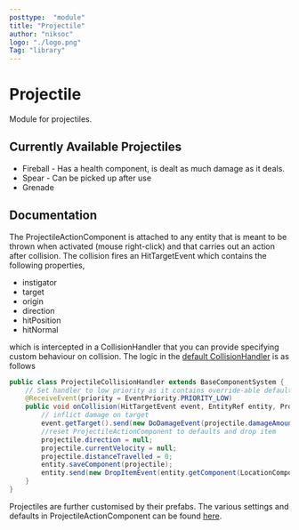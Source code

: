 ```yaml
---
posttype:  "module"  
title: "Projectile"
author: "niksoc"
logo: "./logo.png"
Tag: "library"
---
```

# Projectile
Module for projectiles. 

## Currently Available Projectiles 
* Fireball - Has a health component, is dealt as much damage as it deals.
* Spear - Can be picked up after use
* Grenade

## Documentation 
The ProjectileActionComponent is attached to any entity that is meant to be thrown when activated (mouse right-click) and that carries out an action after collision. The collision fires an HitTargetEvent which contains the following properties,

* instigator
* target 
* origin 
* direction 
* hitPosition 
* hitNormal 

which is intercepted in a CollisionHandler that you can provide specifying custom behaviour on collision. The logic in the [default CollisionHandler](https://github.com/Terasology/Projectile/blob/master/src/main/java/org/terasology/projectile/ProjectileCollisionHandler.java) is as follows
```java
public class ProjectileCollisionHandler extends BaseComponentSystem {
    // Set handler to low priority as it contains override-able default behaviour
    @ReceiveEvent(priority = EventPriority.PRIORITY_LOW)
    public void onCollision(HitTargetEvent event, EntityRef entity, ProjectileActionComponent projectile) {
	    // inflict damage on target
        event.getTarget().send(new DoDamageEvent(projectile.damageAmount, projectile.damageType));
        //reset ProjectileActionComponent to defaults and drop item
        projectile.direction = null;
        projectile.currentVelocity = null;
        projectile.distanceTravelled = 0;
        entity.saveComponent(projectile);
        entity.send(new DropItemEvent(entity.getComponent(LocationComponent.class).getWorldPosition()));
    }
}
```
Projectiles are further customised by their prefabs. The various settings and defaults in ProjectileActionComponent can be found [here](https://github.com/Terasology/Projectile/blob/master/src/main/java/org/terasology/projectile/ProjectileActionComponent.java).

